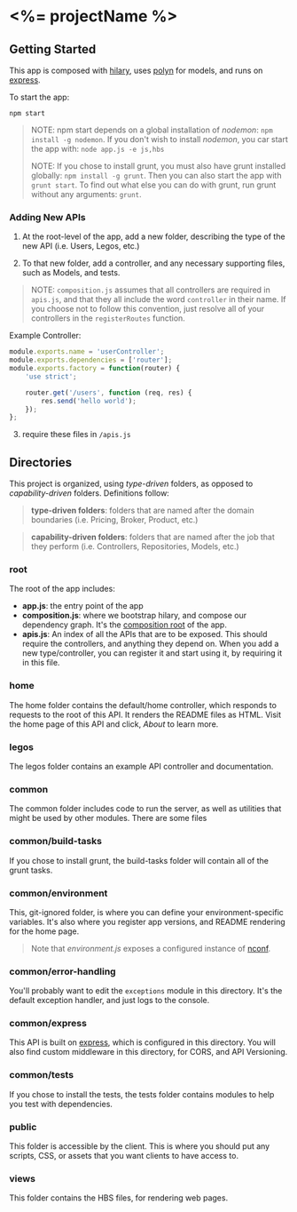 <%= projectName %>
==========

## Getting Started
This app is composed with [hilary](https://github.com/losandes/hilaryjs), uses [polyn](https://github.com/losandes/polyn) for models, and runs on [express](http://expressjs.com).

To start the app:

```
npm start
```

> NOTE: npm start depends on a global installation of _nodemon_: `npm install -g nodemon`. If you don't wish to install _nodemon_, you car start the app with: `node app.js -e js,hbs`
>
> NOTE: If you chose to install grunt, you must also have grunt installed globally: `npm install -g grunt`. Then you can also start the app with `grunt start`. To find out what else you can do with grunt, run grunt without any arguments: `grunt`.

### Adding New APIs
1. At the root-level of the app, add a new folder, describing the type of the new API (i.e. Users, Legos, etc.)

2. To that new folder, add a controller, and any necessary supporting files, such as Models, and tests.

> NOTE: `composition.js` assumes that all controllers are required in `apis.js`, and that they all include the word `controller` in their name. If you choose not to follow this convention, just resolve all of your controllers in the `registerRoutes` function.

Example Controller:
```javascript
module.exports.name = 'userController';
module.exports.dependencies = ['router'];
module.exports.factory = function(router) {
    'use strict';

    router.get('/users', function (req, res) {
        res.send('hello world');
    });
};
```

3. require these files in `/apis.js`

## Directories
This project is organized, using _type-driven_ folders, as opposed to _capability-driven_ folders. Definitions follow:

> **type-driven folders**: folders that are named after the domain boundaries (i.e. Pricing, Broker, Product, etc.)

> **capability-driven folders**: folders that are named after the job that they perform (i.e. Controllers, Repositories, Models, etc.)

### root
The root of the app includes:

* **app.js**: the entry point of the app
* **composition.js**: where we bootstrap hilary, and compose our dependency graph. It's the [composition root](http://blog.ploeh.dk/2011/07/28/CompositionRoot/) of the app.
* **apis.js**: An index of all the APIs that are to be exposed. This should require the controllers, and anything they depend on. When you add a new type/controller, you can register it and start using it, by requiring it in this file.

### home
The home folder contains the default/home controller, which responds to requests to the root of this API. It renders the README files as HTML. Visit the home page of this API and click, _About_ to learn more.

### legos
The legos folder contains an example API controller and documentation.

### common
The common folder includes code to run the server, as well as utilities that might be used by other modules. There are some files

### common/build-tasks
If you chose to install grunt, the build-tasks folder will contain all of the grunt tasks.

### common/environment
This, git-ignored folder, is where you can define your environment-specific variables. It's also where you register app versions, and README rendering for the home page.

> Note that _environment.js_ exposes a configured instance of [nconf](https://github.com/indexzero/nconf).

### common/error-handling
You'll probably want to edit the `exceptions` module in this directory. It's the default exception handler, and just logs to the console.

### common/express
This API is built on [express](http://expressjs.com), which is configured in this directory. You will also find custom middleware in this directory, for CORS, and API Versioning.

### common/tests
If you chose to install the tests, the tests folder contains modules to help you test with dependencies.

### public
This folder is accessible by the client. This is where you should put any scripts, CSS, or assets that you want clients to have access to.

### views
This folder contains the HBS files, for rendering web pages.
